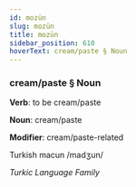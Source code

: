 ```yaml
---
id: mozün
slug: mozün
title: mozün
sidebar_position: 610
hoverText: cream/paste § Noun
---
```


### cream/paste § Noun

**Verb**: to be cream/paste

**Noun**: cream/paste

**Modifier**: cream/paste-related

Turkish macun /madʒun/

*Turkic Language Family*